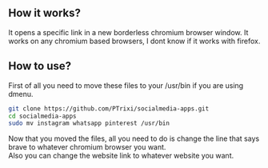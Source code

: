 ## How it works?
It opens a specific link in a new borderless chromium browser window. It works on any chromium based browsers, I dont know if it works with firefox.

## How to use?
First of all you need to move these files to your /usr/bin if you are using dmenu.

```bash
git clone https://github.com/PTrixi/socialmedia-apps.git
cd socialmedia-apps
sudo mv instagram whatsapp pinterest /usr/bin
```

<p>Now that you moved the files, all you need to do is change the line that says brave to whatever chromium browser you want. <br>Also you can change the website link to whatever website you want.</p>
